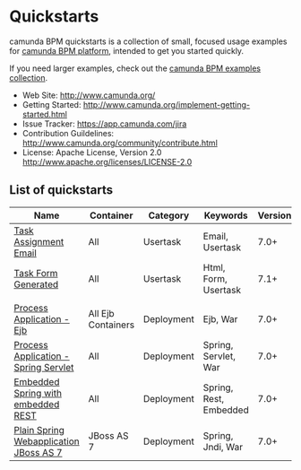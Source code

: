 Quickstarts
===========

camunda BPM quickstarts is a collection of small, focused usage examples for [camunda BPM platform](https://github.com/camunda/camunda-bpm-platform), intended to get you started quickly.

If you need larger examples, check out the [camunda BPM examples collection](https://github.com/camunda/camunda-bpm-examples).

  * Web Site: http://www.camunda.org/
  * Getting Started: http://www.camunda.org/implement-getting-started.html
  * Issue Tracker: https://app.camunda.com/jira
  * Contribution Guildelines: http://www.camunda.org/community/contribute.html
  * License: Apache License, Version 2.0  http://www.apache.org/licenses/LICENSE-2.0

## List of quickstarts

| Name                                                                       | Container          | Category           | Keywords                  | Version |
| ---------------------------------------------------------------------------|--------------------|--------------------|---------------------------|---------|
| [Task Assignment Email](/usertask/task-assignment-email)                   | All                | Usertask           | Email, Usertask           | 7.0+    |
| [Task Form Generated](/usertask/task-form-generated)                       | All                | Usertask           | Html, Form, Usertask      | 7.1+    |
|                                                                            |                    |                    |                           |         |
| [Process Application - Ejb](deployment/ejb-pa)                             | All Ejb Containers | Deployment         | Ejb, War                  | 7.0+    |
| [Process Application - Spring Servlet](deployment/spring-servlet-pa)       | All                | Deployment         | Spring, Servlet, War      | 7.0+    |
| [Embedded Spring with embedded REST](deployment/embedded-spring-rest)      | All                | Deployment         | Spring, Rest, Embedded    | 7.0+    |
| [Plain Spring Webapplication JBoss AS 7](deployment/spring-jboss-non-pa)   | JBoss AS 7         | Deployment         | Spring, Jndi, War         | 7.0+    |

